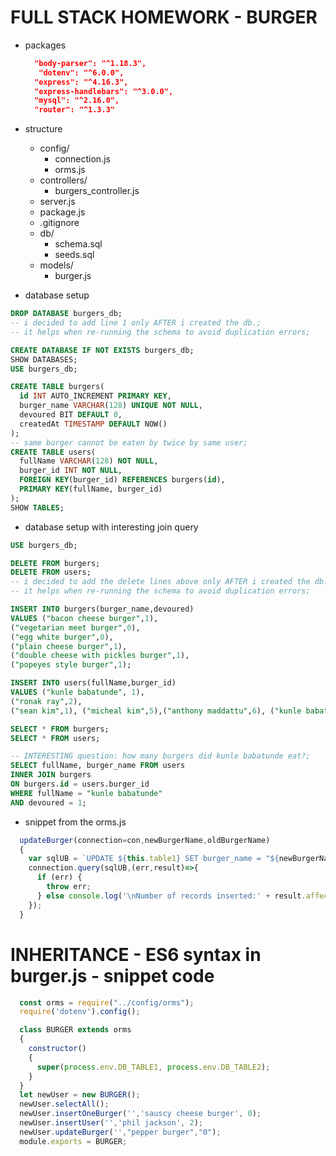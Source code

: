 # FULL STACK HOMEWORK - BURGER

  * packages
    ```json
      "body-parser": "^1.18.3",
       "dotenv": "^6.0.0",
      "express": "^4.16.3",
      "express-handlebars": "^3.0.0",
      "mysql": "^2.16.0",
      "router": "^1.3.3"
    ```
  
  * structure
    * config/
      * connection.js
      * orms.js
    * controllers/
      * burgers_controller.js
    * server.js
    * package.js
    * .gitignore
    * db/
      * schema.sql
      * seeds.sql
    * models/
      * burger.js
  
  * database setup
  ```sql
  DROP DATABASE burgers_db;
  -- i decided to add line 1 only AFTER i created the db.;
  -- it helps when re-running the schema to avoid duplication errors;

  CREATE DATABASE IF NOT EXISTS burgers_db;
  SHOW DATABASES;
  USE burgers_db;

  CREATE TABLE burgers(
    id INT AUTO_INCREMENT PRIMARY KEY,
    burger_name VARCHAR(128) UNIQUE NOT NULL,
    devoured BIT DEFAULT 0,
    createdAt TIMESTAMP DEFAULT NOW()
  );
  -- same burger cannot be eaten by twice by same user;
  CREATE TABLE users(
    fullName VARCHAR(128) NOT NULL,
    burger_id INT NOT NULL,
    FOREIGN KEY(burger_id) REFERENCES burgers(id),
    PRIMARY KEY(fullName, burger_id)
  );
  SHOW TABLES;
  ```
  * database setup with interesting join query
  ```sql
  USE burgers_db;

  DELETE FROM burgers;
  DELETE FROM users;
  -- i decided to add the delete lines above only AFTER i created the db.;
  -- it helps when re-running the schema to avoid duplication errors;

  INSERT INTO burgers(burger_name,devoured)
  VALUES ("bacon cheese burger",1),
  ("vegetarian meet burger",0),
  ("egg white burger",0),
  ("plain cheese burger",1),
  ("double cheese with pickles burger",1),
  ("popeyes style burger",1);

  INSERT INTO users(fullName,burger_id)
  VALUES ("kunle babatunde", 1),
  ("ronak ray",2),
  ("sean kim",1), ("micheal kim",5),("anthony maddattu",6), ("kunle babatunde", 5);

  SELECT * FROM burgers;
  SELECT * FROM users;

  -- INTERESTING question: how many burgers did kunle babatunde eat?;
  SELECT fullName, burger_name FROM users
  INNER JOIN burgers
  ON burgers.id = users.burger_id
  WHERE fullName = "kunle babatunde" 
  AND devoured = 1;
  ```
  * snippet from the orms.js
  ```javascript
    updateBurger(connection=con,newBurgerName,oldBurgerName)
    {
      var sqlUB = `UPDATE ${this.table1} SET burger_name = "${newBurgerName}" WHERE burger_name = "${oldBurgerName}";`;
      connection.query(sqlUB,(err,result)=>{
        if (err) {
          throw err;
        } else console.log('\nNumber of records inserted:' + result.affectedRows);
      });
    }
  ```
  # INHERITANCE - ES6 syntax in burger.js - snippet code
  ```javascript
    const orms = require("../config/orms");
    require('dotenv').config();

    class BURGER extends orms
    {
      constructor()
      {
        super(process.env.DB_TABLE1, process.env.DB_TABLE2);
      }
    }
    let newUser = new BURGER();
    newUser.selectAll();
    newUser.insertOneBurger('','sauscy cheese burger', 0); 
    newUser.insertUser('','phil jackson', 2);
    newUser.updateBurger('',"pepper burger","0");
    module.exports = BURGER;
  ```